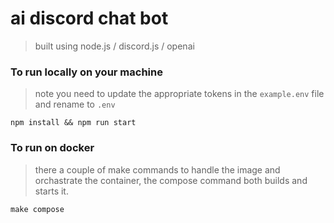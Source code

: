 # ai discord chat bot
> built using node.js / discord.js / openai

### To run locally on your machine
> note you need to update the appropriate tokens in the `example.env` file and rename to `.env`
```
npm install && npm run start
```

### To run on docker
> there a couple of make commands to handle the image and orchastrate the container, the compose command both builds and starts it.
```
make compose
```
